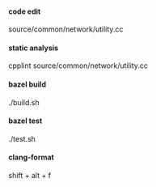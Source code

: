 #### code edit
source/common/network/utility.cc

#### static analysis
cpplint source/common/network/utility.cc

#### bazel build
./build.sh

#### bazel test
./test.sh

#### clang-format
shift + alt + f